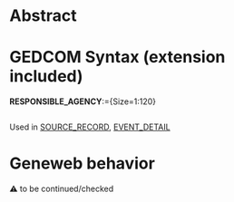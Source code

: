 ﻿# Abstract

# GEDCOM Syntax (extension included)

**RESPONSIBLE_AGENCY**:={Size=1:120}
<pre>
</pre>
Used in <a href=Ged.SOURCE_RECORD.md>SOURCE_RECORD</a>, <a href=Ged.EVENT_DETAIL.md>EVENT_DETAIL</a><br />

# Geneweb behavior


:warning: to be continued/checked

